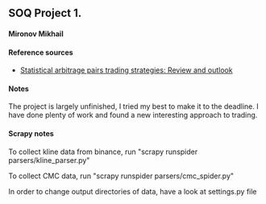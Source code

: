 <h2>SOQ Project 1. </h2>
<h4>Mironov Mikhail</h4>

<h4>Reference sources</h4>
<ul>
    <li><a href="https://www.econstor.eu/bitstream/10419/116783/1/833997289.pdf">Statistical arbitrage pairs trading strategies: Review and outlook</a></li>
</ul>

<h4>Notes</h4>
<p>The project is largely unfinished, I tried my best to make it to the deadline. I have done plenty of work and found a new interesting approach to trading.</p>

<h4>Scrapy notes</h4>
<p>To collect kline data from binance, run "scrapy runspider parsers/kline_parser.py"</p>
<p>To collect CMC data, run "scrapy runspider parsers/cmc_spider.py"</p>

<p>In order to change output directories of data, have a look at settings.py file</p>